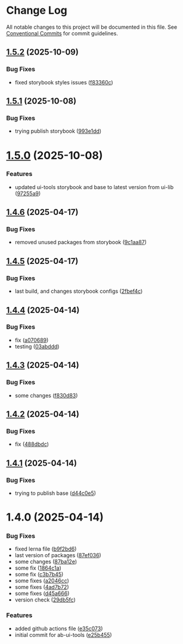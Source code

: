 # Change Log

All notable changes to this project will be documented in this file.
See [Conventional Commits](https://conventionalcommits.org) for commit guidelines.

## [1.5.2](https://github.com/ab-devtools/uilibrary/compare/@ab.uitools/storybook@1.5.1...@ab.uitools/storybook@1.5.2) (2025-10-09)

### Bug Fixes

- fixed storybook styles issues ([f83360c](https://github.com/ab-devtools/uilibrary/commit/f83360caba1d2ce3df3157f73535eec42289674c))

## [1.5.1](https://github.com/ab-devtools/uilibrary/compare/@ab.uitools/storybook@1.5.0...@ab.uitools/storybook@1.5.1) (2025-10-08)

### Bug Fixes

- trying publish storybook ([993e1dd](https://github.com/ab-devtools/uilibrary/commit/993e1dd7a42f5ecc1f13507180558c71fc139857))

# [1.5.0](https://github.com/ab-devtools/uilibrary/compare/@ab.uitools/storybook@1.4.6...@ab.uitools/storybook@1.5.0) (2025-10-08)

### Features

- updated ui-tools storybook and base to latest version from ui-lib ([97255a9](https://github.com/ab-devtools/uilibrary/commit/97255a9ce437ba49cbf264aedefb46dec8eb4ed0))

## [1.4.6](https://github.com/ab-devtools/uilibrary/compare/@ab.uitools/storybook@1.4.5...@ab.uitools/storybook@1.4.6) (2025-04-17)

### Bug Fixes

- removed unused packages from storybook ([9c1aa87](https://github.com/ab-devtools/uilibrary/commit/9c1aa87a3271db815ebbc72c7eeb299531929409))

## [1.4.5](https://github.com/ab-devtools/uilibrary/compare/@ab.uitools/storybook@1.4.4...@ab.uitools/storybook@1.4.5) (2025-04-17)

### Bug Fixes

- last build, and changes storybook configs ([2fbef4c](https://github.com/ab-devtools/uilibrary/commit/2fbef4ce31e1de537d975100c272adc9638bf8ac))

## [1.4.4](https://github.com/ab-devtools/uilibrary/compare/@ab.uitools/storybook@1.4.3...@ab.uitools/storybook@1.4.4) (2025-04-14)

### Bug Fixes

- fix ([a070689](https://github.com/ab-devtools/uilibrary/commit/a0706894f4abd836d4276e64e672108dd6a5846f))
- testing ([03abddd](https://github.com/ab-devtools/uilibrary/commit/03abdddd14b82ce6be4386a8dc52c2ed8548a645))

## [1.4.3](https://github.com/ab-devtools/uilibrary/compare/@ab.uitools/storybook@1.4.2...@ab.uitools/storybook@1.4.3) (2025-04-14)

### Bug Fixes

- some changes ([f830d83](https://github.com/ab-devtools/uilibrary/commit/f830d8371afc7ea62d163dab0e8d5110fddd73f2))

## [1.4.2](https://github.com/ab-devtools/uilibrary/compare/@ab.uitools/storybook@1.4.1...@ab.uitools/storybook@1.4.2) (2025-04-14)

### Bug Fixes

- fix ([488dbdc](https://github.com/ab-devtools/uilibrary/commit/488dbdc7ef95e68276a6ea39eef8f9d8d4d013e3))

## [1.4.1](https://github.com/ab-devtools/uilibrary/compare/@ab.uitools/storybook@1.4.0...@ab.uitools/storybook@1.4.1) (2025-04-14)

### Bug Fixes

- trying to publish base ([d44c0e5](https://github.com/ab-devtools/uilibrary/commit/d44c0e5d51ede1d93f1c045be7331754ca25e40f))

# 1.4.0 (2025-04-14)

### Bug Fixes

- fixed lerna file ([b9f2bd6](https://github.com/ab-devtools/uilibrary/commit/b9f2bd61996c7405289423a999d96eb00311306e))
- last version of packages ([87ef036](https://github.com/ab-devtools/uilibrary/commit/87ef036d110875749878a7abb22a2dcdd46ecbfd))
- some changes ([87ba12e](https://github.com/ab-devtools/uilibrary/commit/87ba12e360d71f53f9743ed835a46b4194349ed6))
- some fix ([1864c1a](https://github.com/ab-devtools/uilibrary/commit/1864c1a8f0e388716fa7a2b90de1a129aa0af348))
- some fix ([c3b7b45](https://github.com/ab-devtools/uilibrary/commit/c3b7b45d44c59a9d0b2be529e4411f3c64eb3bf1))
- some fixes ([a2046cc](https://github.com/ab-devtools/uilibrary/commit/a2046ccf689aef3980486df03852be0b20c198c4))
- some fixes ([4ad7b72](https://github.com/ab-devtools/uilibrary/commit/4ad7b728bb36ae130e22b742467cf83a3797ff15))
- some fixes ([d45a666](https://github.com/ab-devtools/uilibrary/commit/d45a6669c5edce31db7c2cda77bab855a33ea5fd))
- version check ([29db5fc](https://github.com/ab-devtools/uilibrary/commit/29db5fcb6ceb6df501080677eed1cc92c55d33a0))

### Features

- added github actions file ([e35c073](https://github.com/ab-devtools/uilibrary/commit/e35c07315c234766f66b7b8cc8f542fce1fdb106))
- initial commit for ab-ui-tools ([e25b455](https://github.com/ab-devtools/uilibrary/commit/e25b4551bbb8053c56e4fe4ddce9da13cd32b269))
